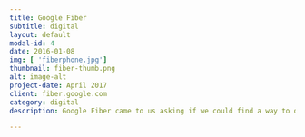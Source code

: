 ```yaml
---
title: Google Fiber
subtitle: digital
layout: default
modal-id: 4
date: 2016-01-08
img: [ 'fiberphone.jpg']
thumbnail: fiber-thumb.png
alt: image-alt
project-date: April 2017
client: fiber.google.com
category: digital
description: Google Fiber came to us asking if we could find a way to design an experience that increased customer signup and customer recognition in their existing markets. As I worked with the Fiber team, I wanted to find a way to leverage the love of Google's brand and highlight Google Fiber's unyielding dedication to providing the best customer service of any internet provider. 

---
```

